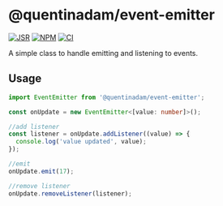 # @quentinadam/event-emitter

[![JSR][jsr-image]][jsr-url] [![NPM][npm-image]][npm-url] [![CI][ci-image]][ci-url]

A simple class to handle emitting and listening to events.

## Usage

```ts
import EventEmitter from '@quentinadam/event-emitter';

const onUpdate = new EventEmitter<[value: number]>();

//add listener
const listener = onUpdate.addListener((value) => {
  console.log('value updated', value);
});

//emit
onUpdate.emit(17);

//remove listener
onUpdate.removeListener(listener);
```

[ci-image]: https://img.shields.io/github/actions/workflow/status/quentinadam/deno-event-emitter/ci.yml?branch=main&logo=github&style=flat-square
[ci-url]: https://github.com/quentinadam/deno-event-emitter/actions/workflows/ci.yml
[npm-image]: https://img.shields.io/npm/v/@quentinadam/event-emitter.svg?style=flat-square
[npm-url]: https://npmjs.org/package/@quentinadam/event-emitter
[jsr-image]: https://jsr.io/badges/@quentinadam/event-emitter?style=flat-square
[jsr-url]: https://jsr.io/@quentinadam/event-emitter
